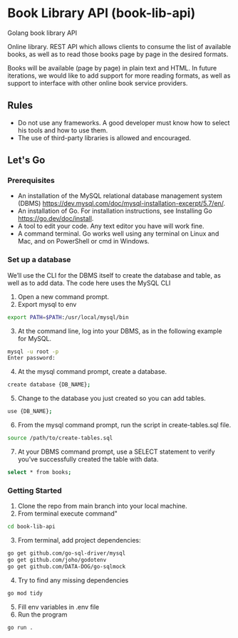 # Book Library API (book-lib-api)
Golang book library API

Online library. REST API which allows clients to consume the list of available books, as well as to read those books page by page in the desired formats.

Books will be available (page by page) in plain text and HTML. In future iterations, we would like to add support for more reading formats, as well as support to interface with other online book service providers.  

## Rules
- Do not use any frameworks. A good developer must know how to select his tools and how to use them.
- The use of third-party libraries is allowed and encouraged.

## Let's Go

### Prerequisites

- An installation of the MySQL relational database management system (DBMS) https://dev.mysql.com/doc/mysql-installation-excerpt/5.7/en/.
- An installation of Go. For installation instructions, see Installing Go https://go.dev/doc/install.
- A tool to edit your code. Any text editor you have will work fine.
- A command terminal. Go works well using any terminal on Linux and Mac, and on PowerShell or cmd in Windows.

### Set up a database

We’ll use the CLI for the DBMS itself to create the database and table, as well as to add data.
The code here uses the MySQL CLI
1. Open a new command prompt.
2. Export mysql to env
```bash
export PATH=$PATH:/usr/local/mysql/bin
```
3. At the command line, log into your DBMS, as in the following example for MySQL.
```bash
mysql -u root -p
Enter password:
```
4. At the mysql command prompt, create a database.
```bash
create database {DB_NAME};
```
5. Change to the database you just created so you can add tables.
```bash
use {DB_NAME};
```
6. From the mysql command prompt, run the script in create-tables.sql file.
```bash
source /path/to/create-tables.sql
```
7. At your DBMS command prompt, use a SELECT statement to verify you’ve successfully created the table with data.
```bash
select * from books;
```

### Getting Started

1. Clone the repo from main branch into your local machine.
2. From terminal execute command"
```bash
cd book-lib-api
```
3. From terminal, add project dependencies:
```bash
go get github.com/go-sql-driver/mysql
go get github.com/joho/godotenv
go get github.com/DATA-DOG/go-sqlmock
```
4. Try to find any missing dependencies
```bash
go mod tidy
```
5. Fill env variables in .env file 
6. Run the program
```bash
go run .
```

